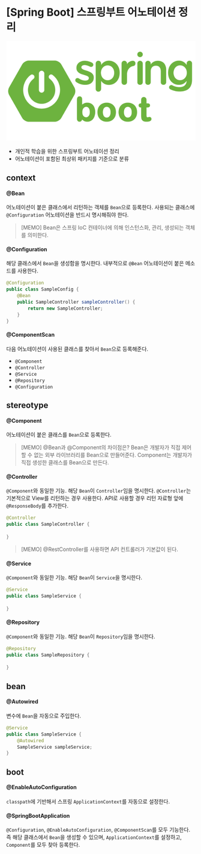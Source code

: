 # [Spring Boot] 스프링부트 어노테이션 정리

![Spring Boot Logo](./image.png)
<!-- [##_Image|kage@FEV9m/btq0c1L3LV4/LRrR2cNDTktvtmSXsq8vS0/img.png|alignCenter|width="100%"|_##] -->

- 개인적 학습을 위한 스프링부트 어노테이션 정리
- 어노테이션이 포함된 최상위 패키지를 기준으로 분류


## context

#### @Bean

어노테이션이 붙은 클래스에서 리턴하는 객체를 `Bean`으로 등록한다. 사용되는 클래스에 `@Configuration` 어노테이션을 반드시 명시해줘야 한다.

> [MEMO]
> Bean은 스프링 IoC 컨테이너에 의해 인스턴스화, 관리, 생성되는 객체를 의미한다.


#### @Configuration

해당 클래스에서 `Bean`을 생성함을 명시한다. 내부적으로 `@Bean` 어노테이션이 붙은 메소드를 사용한다.

```java
@Configuration
public class SampleConfig {
    @Bean
    public SampleController sampleController() {
        return new SampleController;
    }
}
```


#### @ComponentScan
다음 어노테이션이 사용된 클래스를 찾아서 `Bean`으로 등록해준다.
- `@Component`
- `@Controller`
- `@Service`
- `@Repository`
- `@Configuration`


## stereotype

#### @Component
어노테이션이 붙은 클래스를 `Bean`으로 등록한다.

> [MEMO]
> @Bean과 @Component의 차이점은?
> Bean은 개발자가 직접 제어할 수 없는 외부 라이브러리를 Bean으로 만들어준다.
> Component는 개발자가 직접 생성한 클래스를 Bean으로 만든다.


#### @Controller
`@Component`와 동일한 기능. 해당 `Bean`이 `Controller`임을 명시한다. `@Controller`는 기본적으로 View를 리턴하는 경우 사용한다. API로 사용할 경우 리턴 자료형 앞에 `@ResponseBody`를 추가한다.

```java
@Controller
public class SampleController {

}
```

> [MEMO]
> @RestController를 사용하면 API 컨트롤러가 기본값이 된다.


#### @Service
`@Component`와 동일한 기능. 해당 `Bean`이 `Service`을 명시한다.

```java
@Service
public class SampleService {

}
```


#### @Repository
`@Component`와 동일한 기능. 해당 `Bean`이 `Repository`임을 명시한다.

```java
@Repository
public class SampleRepository {

}
```


## bean

#### @Autowired
변수에 `Bean`을 자동으로 주입한다.

```java
@Service
public class SampleService {
    @Autowired
    SampleService sampleService;
}
```


## boot

#### @EnableAutoConfiguration
`classpath`에 기반해서 스프링 `ApplicationContext`를 자동으로 설정한다.


#### @SpringBootApplication
`@Configuration`, `@EnableAutoConfiguration`, `@ComponentScan`를 모두 기능한다. 즉 해당 클래스에서 `Bean`을 생성할 수 있으며, `ApplicationContext`를 설정하고, `Component`를 모두 찾아 등록한다. 



<!-- 
## bind
#### @RestController
#### @ResponseBody
#### @RequestMapping
#### @GetMapping
#### @PostMapping
#### @PutMapping
#### @DeleteMapping
#### @PatchMapping
#### @RequestHeader
#### @RequestBody
#### @RequestParam
#### @PathVariable


## transaction
#### @Transactional


## scheduling
#### @Async



## javax
#### @PostConstruct
#### @Entity
#### @Table
#### @ManyToOne
#### @OneToMany
#### @Id
#### @GeneratedValue

## lombok
#### @Data
#### @Getter
#### @Setter
#### @NoArgsConstructor
#### @AllArgsConstructor
#### @Slf4j
#### @ToString
#### @Builder
-->